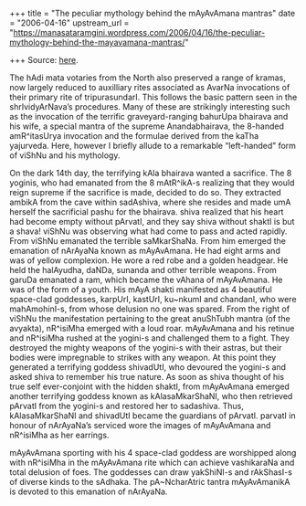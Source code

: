 +++
title = "The peculiar mythology behind the mAyAvAmana mantras"
date = "2006-04-16"
upstream_url = "https://manasataramgini.wordpress.com/2006/04/16/the-peculiar-mythology-behind-the-mayavamana-mantras/"

+++
Source: [here](https://manasataramgini.wordpress.com/2006/04/16/the-peculiar-mythology-behind-the-mayavamana-mantras/).

The hAdi mata votaries from the North also preserved a range of kramas, now largely reduced to auxilliary rites associated as AvarNa invocations of their primary rite of tripurasundarI. This follows the basic pattern seen in the shrIvidyArNava’s procedures. Many of these are strikingly interesting such as the invocation of the terrific graveyard-ranging bahurUpa bhairava and his wife, a special mantra of the supreme Anandabhairava, the 8-handed amR^itasUrya invocation and the formulae derived from the kaTha yajurveda. Here, however I briefly allude to a remarkable “left-handed” form of viShNu and his mythology.

On the dark 14th day, the terrifying kAla bhairava wanted a sacrifice. The 8 yoginis, who had emanated from the 8 mAtR^ikA-s realizing that they would reign supreme if the sacrifice is made, decided to do so. They extracted ambikA from the cave within sadAshiva, where she resides and made umA herself the sacrificial pashu for the bhairava. shiva realized that his heart had become empty without pArvatI, and they say shiva without shaktI is but a shava! viShNu was observing what had come to pass and acted rapidly. From viShNu emanated the terrible saMkarShaNa. From him emerged the emanation of nArAyaNa known as mAyAvAmana. He had eight arms and was of yellow complexion. He wore a red robe and a golden headgear. He held the halAyudha, daNDa, sunanda and other terrible weapons. From garuDa emanated a ram, which became the vAhana of mAyAvAmana. He was of the form of a youth. His mAyA shakti manifested as 4 beautiful space-clad goddesses, karpUrI, kastUrI, ku\~nkumI and chandanI, who were mahAmohinI-s, from whose delusion no one was spared. From the right of viShNu the manifestation pertaining to the great anuShTubh mantra (of the avyakta), nR^isiMha emerged with a loud roar. mAyAvAmana and his retinue and nR^isiMha rushed at the yogini-s and challenged them to a fight. They destroyed the mighty weapons of the yogini-s with their astras, but their bodies were impregnable to strikes with any weapon. At this point they generated a terrifying goddess shivadUtI, who devoured the yogini-s and asked shiva to remember his true nature. As soon as shiva thought of his true self ever-conjoint with the hidden shaktI, from mAyAvAmana emerged another terrifying goddess known as kAlasaMkarShaNI, who then retrieved pArvatI from the yogini-s and restored her to sadashiva. Thus, kAlasaMkarShaNI and shivadUtI became the guardians of pArvatI. parvatI in honour of nArAyaNa’s serviced wore the images of mAyAvAmana and nR^isiMha as her earrings.

mAyAvAmana sporting with his 4 space-clad goddess are worshipped along with nR^isiMha in the mAyAvAmana rite which can achieve vashikaraNa and total delusion of foes. The goddesses can draw yakShiNI-s and rAkShasI-s of diverse kinds to the sAdhaka. The pA\~NcharAtric tantra mAyAvAmanikA is devoted to this emanation of nArAyaNa.

